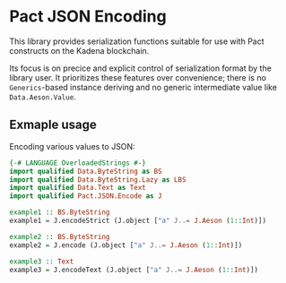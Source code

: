 # Pact JSON Encoding

This library provides serialization functions suitable for use with Pact
constructs on the Kadena blockchain.

Its focus is on precice and explicit control of serialization format by the
library user. It prioritizes these features over convenience; there is no
`Generics`-based instance deriving and no generic intermediate value like
`Data.Aeson.Value`.

## Exmaple usage

Encoding various values to JSON:

``` haskell
{-# LANGUAGE OverloadedStrings #-}
import qualified Data.ByteString as BS
import qualified Data.ByteString.Lazy as LBS
import qualified Data.Text as Text
import qualified Pact.JSON.Encode as J

example1 :: BS.ByteString
example1 = J.encodeStrict (J.object ["a" J..= J.Aeson (1::Int)])

example2 :: BS.ByteString
example2 = J.encode (J.object ["a" J..= J.Aeson (1::Int)])

example3 :: Text
example3 = J.encodeText (J.object ["a" J..= J.Aeson (1::Int)])
```
